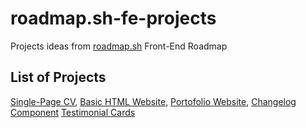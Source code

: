# roadmap.sh-fe-projects
Projects ideas from [roadmap.sh](https://roadmap.sh/) Front-End Roadmap
## List of Projects
[Single-Page CV](https://roadmap.sh/projects/single-page-cv), [Basic HTML Website](https://roadmap.sh/projects/basic-html-website),
[Portofolio Website](https://roadmap.sh/projects/portfolio-website), [Changelog Component](https://roadmap.sh/projects/changelog-component)
[Testimonial Cards](https://roadmap.sh/projects/testimonial-cards)
